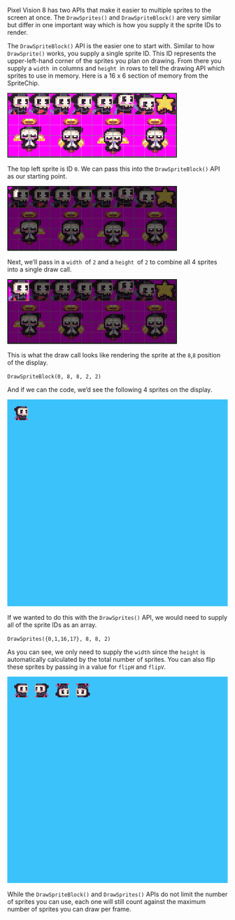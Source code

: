 Pixel Vision 8 has two APIs that make it easier to multiple sprites to the screen at once. The `DrawSprites()` and `DrawSpriteBlock()` are very similar but differ in one important way which is how you supply it the sprite IDs to render. 

The `DrawSpriteBlock()` API is the easier one to start with. Similar to how `DrawSprite()` works, you supply a single sprite ID. This ID represents the upper-left-hand corner of the sprites you plan on drawing. From there you supply a `width `in columns and `height `in rows to tell the drawing API which sprites to use in memory. Here is a 16 x 6 section of memory from the SpriteChip.

![image alt text](images/DrawMultipleSprites_image_0.png)

The top left sprite is ID `0`. We can pass this into the `DrawSpriteBlock()` API as our starting point. 

![image alt text](images/DrawMultipleSprites_image_1.png)

Next, we’ll pass in a `width `of `2` and a `height `of `2` to combine all 4 sprites into a single draw call.

![image alt text](images/DrawMultipleSprites_image_2.png)

This is what the draw call looks like rendering the sprite at the `8`,`8` position of the display.

`DrawSpriteBlock(0, 8, 8, 2, 2)`

And if we can the code, we’d see the following 4 sprites on the display.

![image alt text](images/DrawMultipleSprites_image_3.png)

If we wanted to do this with the `DrawSprites()` API, we would need to supply all of the sprite IDs as an array.

`DrawSprites({0,1,16,17}, 8, 8, 2)`

As you can see, we only need to supply the `width` since the `height` is automatically calculated by the total number of sprites. You can also flip these sprites by passing in a value for `flipH` and `flipV`.

![image alt text](images/DrawMultipleSprites_image_4.png)

While the `DrawSpriteBlock()` and `DrawSprites()` APIs do not limit the number of sprites you can use, each one will still count against the maximum number of sprites you can draw per frame.


